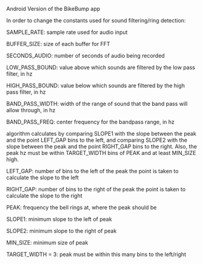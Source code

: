 Android Version of the BikeBump app

In order to change the constants used for sound filtering/ring detection:


SAMPLE_RATE: sample rate used for audio input

BUFFER_SIZE: size of each buffer for FFT

SECONDS_AUDIO: number of seconds of audio being recorded


LOW_PASS_BOUND: value above which sounds are filtered by the low pass filter, in hz

HIGH_PASS_BOUND: value below which sounds are filtered by the high pass filter, in hz

BAND_PASS_WIDTH: width of the range of sound that the band pass will allow through, in hz

BAND_PASS_FREQ: center frequency for the bandpass range, in hz


algorithm calculates by comparing SLOPE1 with the slope between the peak and the point LEFT_GAP bins to the left, and comparing SLOPE2 with the slope between the peak and the point RIGHT_GAP bins to the right. Also, the peak hz must be within TARGET_WIDTH bins of PEAK and at least MIN_SIZE high.


LEFT_GAP: number of bins to the left of the peak the point is taken to calculate the slope to the left

RIGHT_GAP: number of bins to the right of the peak the point is taken to calculate the slope to the right

PEAK: frequency the bell rings at, where the peak should be

SLOPE1: minimum slope to the left of peak

SLOPE2: minimum slope to the right of peak

MIN_SIZE: minimum size of peak

TARGET_WIDTH = 3: peak must be within this many bins to the left/right
